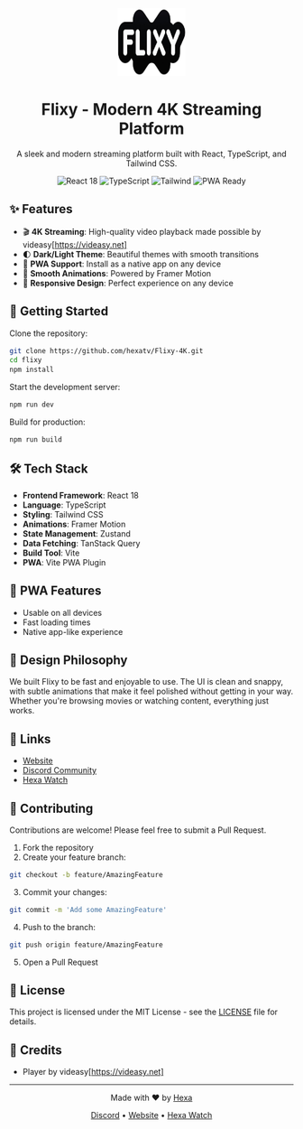<div align="center">
  <img src="/public/logo.png" alt="Flixy Logo" width="120" height="120" />
  <h1>Flixy - Modern 4K Streaming Platform</h1>
  <p>A sleek and modern streaming platform built with React, TypeScript, and Tailwind CSS.</p>

  <div>
    <img src="https://img.shields.io/badge/React-18-blue?style=flat-square&logo=react" alt="React 18" />
    <img src="https://img.shields.io/badge/TypeScript-5.3-blue?style=flat-square&logo=typescript" alt="TypeScript" />
    <img src="https://img.shields.io/badge/Tailwind-3.3-blue?style=flat-square&logo=tailwind-css" alt="Tailwind" />
    <img src="https://img.shields.io/badge/PWA-Ready-purple?style=flat-square&logo=pwa" alt="PWA Ready" />
  </div>
</div>

## ✨ Features

- 🎬 **4K Streaming**: High-quality video playback made possible by videasy[https://videasy.net]
- 🌓 **Dark/Light Theme**: Beautiful themes with smooth transitions
- 📱 **PWA Support**: Install as a native app on any device
- 💫 **Smooth Animations**: Powered by Framer Motion
- 📱 **Responsive Design**: Perfect experience on any device

## 🚀 Getting Started

Clone the repository:

```bash
git clone https://github.com/hexatv/Flixy-4K.git
cd flixy
npm install
```

Start the development server:

```bash
npm run dev
```

Build for production:

```bash
npm run build
```

## 🛠️ Tech Stack

- **Frontend Framework**: React 18
- **Language**: TypeScript
- **Styling**: Tailwind CSS
- **Animations**: Framer Motion
- **State Management**: Zustand
- **Data Fetching**: TanStack Query
- **Build Tool**: Vite
- **PWA**: Vite PWA Plugin

## 📱 PWA Features

- Usable on all devices
- Fast loading times
- Native app-like experience


## 🎨 Design Philosophy

We built Flixy to be fast and enjoyable to use. The UI is clean and snappy, with subtle animations that make it feel polished without getting in your way. Whether you're browsing movies or watching content, everything just works.

## 🔗 Links

- [Website](https://4k.flixy.watch)
- [Discord Community](https://discord.gg/fF7TwrjR6T)
- [Hexa Watch](https://hexa.watch)

## 🤝 Contributing

Contributions are welcome! Please feel free to submit a Pull Request.

1. Fork the repository
2. Create your feature branch:

```bash
git checkout -b feature/AmazingFeature
```

3. Commit your changes:

```bash
git commit -m 'Add some AmazingFeature'
```

4. Push to the branch:

```bash
git push origin feature/AmazingFeature
```

5. Open a Pull Request

## 📝 License

This project is licensed under the MIT License - see the [LICENSE](LICENSE) file for details.

## 💖 Credits

- Player by videasy[https://videasy.net]

---

<div align="center">
  <p>Made with ❤️ by <a href="https://github.com/hexatv">Hexa</p>
  <p>
    <a href="https://discord.gg/fF7TwrjR6T">Discord</a> •
    <a href="https://4k.flixy.watch">Website</a> •
    <a href="https://hexa.watch">Hexa Watch</a>
  </p>
</div>
